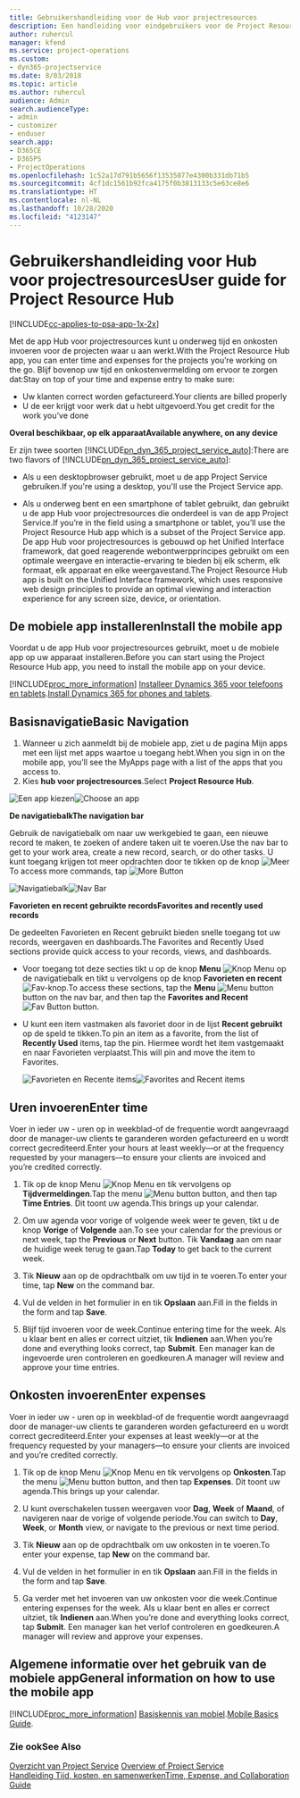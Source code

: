 ```yaml
---
title: Gebruikershandleiding voor de Hub voor projectresources
description: Een handleiding voor eindgebruikers voor de Project Resource Hub voor Project Service
author: ruhercul
manager: kfend
ms.service: project-operations
ms.custom:
- dyn365-projectservice
ms.date: 8/03/2018
ms.topic: article
ms.author: ruhercul
audience: Admin
search.audienceType:
- admin
- customizer
- enduser
search.app:
- D365CE
- D365PS
- ProjectOperations
ms.openlocfilehash: 1c52a17d791b5656f13535077e4300b331db71b5
ms.sourcegitcommit: 4cf1dc1561b92fca4175f0b3813133c5e63ce8e6
ms.translationtype: HT
ms.contentlocale: nl-NL
ms.lasthandoff: 10/28/2020
ms.locfileid: "4123147"
---
```

# <a name="user-guide-for-project-resource-hub"></a><span data-ttu-id="7a292-103">Gebruikershandleiding voor Hub voor projectresources</span><span class="sxs-lookup"><span data-stu-id="7a292-103">User guide for Project Resource Hub</span></span>

[!INCLUDE[cc-applies-to-psa-app-1x-2x](../includes/cc-applies-to-psa-app-1x-2x.md)]

<span data-ttu-id="7a292-104">Met de app Hub voor projectresources kunt u onderweg tijd en onkosten invoeren voor de projecten waar u aan werkt.</span><span class="sxs-lookup"><span data-stu-id="7a292-104">With the Project Resource Hub app, you can enter time and expenses for the projects you’re working on the go.</span></span> <span data-ttu-id="7a292-105">Blijf bovenop uw tijd en onkostenvermelding om ervoor te zorgen dat:</span><span class="sxs-lookup"><span data-stu-id="7a292-105">Stay on top of your time and expense entry to make sure:</span></span>

- <span data-ttu-id="7a292-106">Uw klanten correct worden gefactureerd.</span><span class="sxs-lookup"><span data-stu-id="7a292-106">Your clients are billed properly</span></span>
- <span data-ttu-id="7a292-107">U de eer krijgt voor werk dat u hebt uitgevoerd.</span><span class="sxs-lookup"><span data-stu-id="7a292-107">You get credit for the work you’ve done</span></span>

<span data-ttu-id="7a292-108">**Overal beschikbaar, op elk apparaat**</span><span class="sxs-lookup"><span data-stu-id="7a292-108">**Available anywhere, on any device**</span></span>

<span data-ttu-id="7a292-109">Er zijn twee soorten [!INCLUDE[pn_dyn_365_project_service_auto](../includes/pn-dyn-365-project-service-auto.md)]:</span><span class="sxs-lookup"><span data-stu-id="7a292-109">There are two flavors of [!INCLUDE[pn_dyn_365_project_service_auto](../includes/pn-dyn-365-project-service-auto.md)]:</span></span> 

- <span data-ttu-id="7a292-110">Als u een desktopbrowser gebruikt, moet u de app Project Service gebruiken.</span><span class="sxs-lookup"><span data-stu-id="7a292-110">If you're using a desktop, you'll use the Project Service app.</span></span> 

- <span data-ttu-id="7a292-111">Als u onderweg bent en een smartphone of tablet gebruikt, dan gebruikt u de app Hub voor projectresources die onderdeel is van de app Project Service.</span><span class="sxs-lookup"><span data-stu-id="7a292-111">If you’re in the field using a smartphone or tablet, you’ll use the Project Resource Hub app which is a subset of the Project Service  app.</span></span> <span data-ttu-id="7a292-112">De app Hub voor projectresources is gebouwd op het Unified Interface framework, dat goed reagerende webontwerpprincipes gebruikt om een optimale weergave en interactie-ervaring te bieden bij elk scherm, elk formaat, elk apparaat en elke weergavestand.</span><span class="sxs-lookup"><span data-stu-id="7a292-112">The Project Resource Hub app is built on the Unified Interface framework, which uses responsive web design principles to provide an optimal viewing and interaction experience for any screen size, device, or orientation.</span></span> 


## <a name="install-the-mobile-app"></a><span data-ttu-id="7a292-113">De mobiele app installeren</span><span class="sxs-lookup"><span data-stu-id="7a292-113">Install the mobile app</span></span>
<span data-ttu-id="7a292-114">Voordat u de app Hub voor projectresources gebruikt, moet u de mobiele app op uw apparaat installeren.</span><span class="sxs-lookup"><span data-stu-id="7a292-114">Before you can start using the Project Resource Hub app, you need to install the mobile app on your device.</span></span> 

[!INCLUDE[proc_more_information](../includes/proc-more-information.md)] <span data-ttu-id="7a292-115">[Installeer Dynamics 365 voor telefoons en tablets](https://docs.microsoft.com/dynamics365/mobile-app/install-dynamics-365-for-phones-and-tablets).</span><span class="sxs-lookup"><span data-stu-id="7a292-115">[Install Dynamics 365 for phones and tablets](https://docs.microsoft.com/dynamics365/mobile-app/install-dynamics-365-for-phones-and-tablets).</span></span>

## <a name="basic-navigation"></a><span data-ttu-id="7a292-116">Basisnavigatie</span><span class="sxs-lookup"><span data-stu-id="7a292-116">Basic Navigation</span></span>
1.  <span data-ttu-id="7a292-117">Wanneer u zich aanmeldt bij de mobiele app, ziet u de pagina Mijn apps met een lijst met apps waartoe u toegang hebt.</span><span class="sxs-lookup"><span data-stu-id="7a292-117">When you sign in on the mobile app, you’ll see the MyApps page with a list of the apps that you access to.</span></span> 
2.  <span data-ttu-id="7a292-118">Kies **hub voor projectresources**.</span><span class="sxs-lookup"><span data-stu-id="7a292-118">Select **Project Resource Hub**.</span></span>

<span data-ttu-id="7a292-119">![Een app kiezen](media/chooseApp_1.png "Een app kiezen")</span><span class="sxs-lookup"><span data-stu-id="7a292-119">![Choose an app](media/chooseApp_1.png "Choose an app")</span></span>

<span data-ttu-id="7a292-120">**De navigatiebalk**</span><span class="sxs-lookup"><span data-stu-id="7a292-120">**The navigation bar**</span></span>

<span data-ttu-id="7a292-121">Gebruik de navigatiebalk om naar uw werkgebied te gaan, een nieuwe record te maken, te zoeken of andere taken uit te voeren.</span><span class="sxs-lookup"><span data-stu-id="7a292-121">Use the nav bar to get to your work area, create a new record, search, or do other tasks.</span></span> <span data-ttu-id="7a292-122">U kunt toegang krijgen tot meer opdrachten door te tikken op de knop ![Meer](media/MoreButton.png "Knop Meer")</span><span class="sxs-lookup"><span data-stu-id="7a292-122">To access more commands, tap ![More Button](media/MoreButton.png "More Button")</span></span>

<span data-ttu-id="7a292-123">![Navigatiebalk](media/NavBar_2.png "Navigatiebalk")</span><span class="sxs-lookup"><span data-stu-id="7a292-123">![Nav Bar](media/NavBar_2.png "Nav Bar")</span></span>

<span data-ttu-id="7a292-124">**Favorieten en recent gebruikte records**</span><span class="sxs-lookup"><span data-stu-id="7a292-124">**Favorites and recently used records**</span></span>

<span data-ttu-id="7a292-125">De gedeelten Favorieten en Recent gebruikt bieden snelle toegang tot uw records, weergaven en dashboards.</span><span class="sxs-lookup"><span data-stu-id="7a292-125">The Favorites and Recently Used sections provide quick access to your records, views, and dashboards.</span></span> 

- <span data-ttu-id="7a292-126">Voor toegang tot deze secties tikt u op de knop **Menu** ![Knop Menu](media/MenuButton.png "Menuknop") op de navigatiebalk en tikt u vervolgens op de knop **Favorieten en recent** ![Fav-knop](media/FavButton.png "Fav-knop").</span><span class="sxs-lookup"><span data-stu-id="7a292-126">To access these sections, tap the **Menu** ![Menu button](media/MenuButton.png "Menu button") button on the nav bar, and then tap the **Favorites and Recent** ![Fav Button](media/FavButton.png "Fav Button") button.</span></span>

- <span data-ttu-id="7a292-127">U kunt een item vastmaken als favoriet door in de lijst **Recent gebruikt** op de speld te tikken.</span><span class="sxs-lookup"><span data-stu-id="7a292-127">To pin an item as a favorite, from the list of **Recently Used** items, tap the pin.</span></span> <span data-ttu-id="7a292-128">Hiermee wordt het item vastgemaakt en naar Favorieten verplaatst.</span><span class="sxs-lookup"><span data-stu-id="7a292-128">This will pin and move the item to Favorites.</span></span>

  <span data-ttu-id="7a292-129">![Favorieten en Recente items](media/Favs_3.png "Favorieten en Recente items")</span><span class="sxs-lookup"><span data-stu-id="7a292-129">![Favorites and Recent items](media/Favs_3.png "Favorites and Recent items")</span></span>
 
## <a name="enter-time"></a><span data-ttu-id="7a292-130">Uren invoeren</span><span class="sxs-lookup"><span data-stu-id="7a292-130">Enter time</span></span>
<span data-ttu-id="7a292-131">Voer in ieder uw - uren op in weekblad-of de frequentie wordt aangevraagd door de manager-uw clients te garanderen worden gefactureerd en u wordt correct gecrediteerd.</span><span class="sxs-lookup"><span data-stu-id="7a292-131">Enter your hours at least weekly—or at the frequency requested by your managers—to ensure your clients are invoiced and you’re credited correctly.</span></span>

1. <span data-ttu-id="7a292-132">Tik op de knop Menu ![Knop Menu](media/MenuButton.png "Menuknop") en tik vervolgens op **Tijdvermeldingen**.</span><span class="sxs-lookup"><span data-stu-id="7a292-132">Tap the menu ![Menu button](media/MenuButton.png "Menu button") button, and then tap **Time Entries**.</span></span> <span data-ttu-id="7a292-133">Dit toont uw agenda.</span><span class="sxs-lookup"><span data-stu-id="7a292-133">This brings up your calendar.</span></span>

2. <span data-ttu-id="7a292-134">Om uw agenda voor vorige of volgende week weer te geven, tikt u de knop **Vorige** of **Volgende** aan.</span><span class="sxs-lookup"><span data-stu-id="7a292-134">To see your calendar for the previous or next week, tap the **Previous** or **Next** button.</span></span> <span data-ttu-id="7a292-135">Tik **Vandaag** aan om naar de huidige week terug te gaan.</span><span class="sxs-lookup"><span data-stu-id="7a292-135">Tap **Today** to get back to the current week.</span></span>

3. <span data-ttu-id="7a292-136">Tik **Nieuw** aan op de opdrachtbalk om uw tijd in te voeren.</span><span class="sxs-lookup"><span data-stu-id="7a292-136">To enter your time, tap **New** on the command bar.</span></span> 

4. <span data-ttu-id="7a292-137">Vul de velden in het formulier in en tik **Opslaan** aan.</span><span class="sxs-lookup"><span data-stu-id="7a292-137">Fill in the fields in the form and tap **Save**.</span></span>

5. <span data-ttu-id="7a292-138">Blijf tijd invoeren voor de week.</span><span class="sxs-lookup"><span data-stu-id="7a292-138">Continue entering time for the week.</span></span> <span data-ttu-id="7a292-139">Als u klaar bent en alles er correct uitziet, tik **Indienen** aan.</span><span class="sxs-lookup"><span data-stu-id="7a292-139">When you’re done and everything looks correct, tap **Submit**.</span></span> <span data-ttu-id="7a292-140">Een manager kan de ingevoerde uren controleren en goedkeuren.</span><span class="sxs-lookup"><span data-stu-id="7a292-140">A manager will review and approve your time entries.</span></span>

## <a name="enter-expenses"></a><span data-ttu-id="7a292-141">Onkosten invoeren</span><span class="sxs-lookup"><span data-stu-id="7a292-141">Enter expenses</span></span> 
<span data-ttu-id="7a292-142">Voer in ieder uw - uren op in weekblad-of de frequentie wordt aangevraagd door de manager-uw clients te garanderen worden gefactureerd en u wordt correct gecrediteerd.</span><span class="sxs-lookup"><span data-stu-id="7a292-142">Enter your expenses at least weekly—or at the frequency requested by your managers—to ensure your clients are invoiced and you’re credited correctly.</span></span>

1. <span data-ttu-id="7a292-143">Tik op de knop Menu ![Knop Menu](media/MenuButton.png "Menuknop") en tik vervolgens op **Onkosten**.</span><span class="sxs-lookup"><span data-stu-id="7a292-143">Tap the menu ![Menu button](media/MenuButton.png "Menu button") button, and then tap **Expenses**.</span></span> <span data-ttu-id="7a292-144">Dit toont uw agenda.</span><span class="sxs-lookup"><span data-stu-id="7a292-144">This brings up your calendar.</span></span>

2. <span data-ttu-id="7a292-145">U kunt overschakelen tussen weergaven voor **Dag**, **Week** of **Maand**, of navigeren naar de vorige of volgende periode.</span><span class="sxs-lookup"><span data-stu-id="7a292-145">You can switch to **Day**, **Week**, or **Month** view, or navigate to the previous or next time period.</span></span> 

3. <span data-ttu-id="7a292-146">Tik **Nieuw** aan op de opdrachtbalk om uw onkosten in te voeren.</span><span class="sxs-lookup"><span data-stu-id="7a292-146">To enter your expense, tap **New** on the command bar.</span></span> 

4. <span data-ttu-id="7a292-147">Vul de velden in het formulier in en tik **Opslaan** aan.</span><span class="sxs-lookup"><span data-stu-id="7a292-147">Fill in the fields in the form and tap **Save**.</span></span>

5. <span data-ttu-id="7a292-148">Ga verder met het invoeren van uw onkosten voor die week.</span><span class="sxs-lookup"><span data-stu-id="7a292-148">Continue entering expenses for the week.</span></span> <span data-ttu-id="7a292-149">Als u klaar bent en alles er correct uitziet, tik **Indienen** aan.</span><span class="sxs-lookup"><span data-stu-id="7a292-149">When you’re done and everything looks correct, tap **Submit**.</span></span> <span data-ttu-id="7a292-150">Een manager kan het verlof controleren en goedkeuren.</span><span class="sxs-lookup"><span data-stu-id="7a292-150">A manager will review and approve your expenses.</span></span>

## <a name="general-information-on-how-to-use-the-mobile-app"></a><span data-ttu-id="7a292-151">Algemene informatie over het gebruik van de mobiele app</span><span class="sxs-lookup"><span data-stu-id="7a292-151">General information on how to use the mobile app</span></span> 
[!INCLUDE[proc_more_information](../includes/proc-more-information.md)] <span data-ttu-id="7a292-152">[Basiskennis van mobiel](https://docs.microsoft.com/dynamics365/mobile-app/dynamics-365-phones-tablets-users-guide).</span><span class="sxs-lookup"><span data-stu-id="7a292-152">[Mobile Basics Guide](https://docs.microsoft.com/dynamics365/mobile-app/dynamics-365-phones-tablets-users-guide).</span></span>

### <a name="see-also"></a><span data-ttu-id="7a292-153">Zie ook</span><span class="sxs-lookup"><span data-stu-id="7a292-153">See Also</span></span>  
 <span data-ttu-id="7a292-154">[Overzicht van Project Service](../psa/overview.md) </span><span class="sxs-lookup"><span data-stu-id="7a292-154">[Overview of Project Service](../psa/overview.md) </span></span>  
 [<span data-ttu-id="7a292-155">Handleiding Tijd, kosten, en samenwerken</span><span class="sxs-lookup"><span data-stu-id="7a292-155">Time, Expense, and Collaboration Guide</span></span>](../psa/time-expense-collaboration-guide.md)   
 
